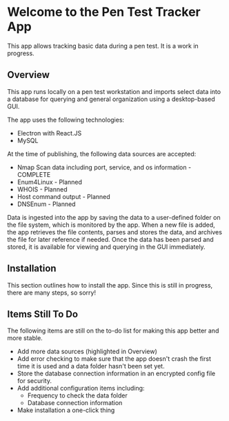 # Welcome to the Pen Test Tracker App

This app allows tracking basic data during a pen test.  It is a work in progress.

## Overview

This app runs locally on a pen test workstation and imports select data into a
database for querying and general organization using a desktop-based GUI.

The app uses the following technologies:
* Electron with React.JS
* MySQL  

At the time of publishing, the following data sources are accepted:
* Nmap Scan data including port, service, and os information - COMPLETE
* Enum4Linux - Planned
* WHOIS - Planned
* Host command output - Planned
* DNSEnum - Planned

Data is ingested into the app by saving the data to a user-defined folder on
the file system, which is monitored by the app.  When a new file is added,
the app retrieves the file contents, parses and stores the data, and archives
the file for later reference if needed.  Once the data has been parsed and stored,
it is available for viewing and querying in the GUI immediately.

## Installation

This section outlines how to install the app.  Since this is still in progress, there
are many steps, so sorry!



## Items Still To Do

The following items are still on the to-do list for making this app better and
more stable.
* Add more data sources (highlighted in Overview)
* Add error checking to make sure that the app doesn't crash the first time
it is used and a data folder hasn't been set yet.
* Store the database connection information in an encrypted config file for
security.
* Add additional configuration items including:
  * Frequency to check the data folder
  * Database connection information
* Make installation a one-click thing
